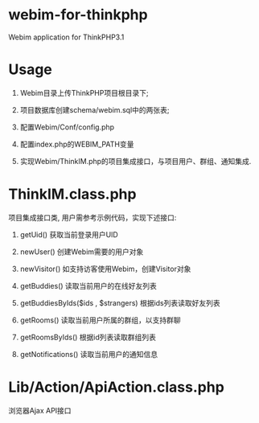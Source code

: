 webim-for-thinkphp
==================

Webim application for ThinkPHP3.1

Usage
=====

1. Webim目录上传ThinkPHP项目根目录下;

2. 项目数据库创建schema/webim.sql中的两张表;

3. 配置Webim/Conf/config.php

4. 配置index.php的WEBIM_PATH变量

5. 实现Webim/ThinkIM.php的项目集成接口，与项目用户、群组、通知集成.

ThinkIM.class.php
================

项目集成接口类, 用户需参考示例代码，实现下述接口:

1. getUid() 获取当前登录用户UID

2. newUser() 创建Webim需要的用户对象

3. newVisitor() 如支持访客使用Webim，创建Visitor对象

4. getBuddies() 读取当前用户的在线好友列表

5. getBuddiesByIds($ids , $strangers) 根据ids列表读取好友列表

6. getRooms() 读取当前用户所属的群组，以支持群聊

7. getRoomsByIds() 根据id列表读取群组列表

8. getNotifications() 读取当前用户的通知信息

Lib/Action/ApiAction.class.php
==============================

浏览器Ajax API接口

